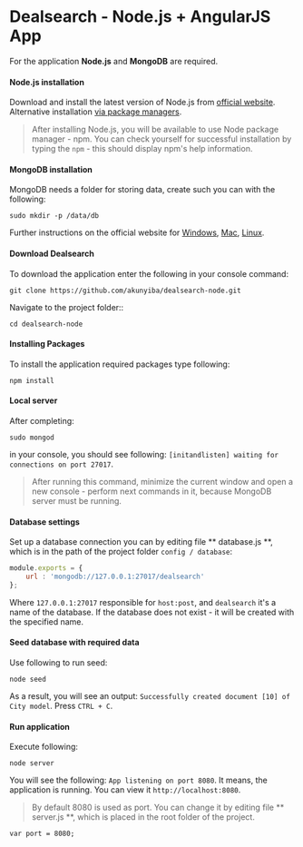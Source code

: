 Dealsearch - Node.js + AngularJS App
=================

For the application **Node.js** and **MongoDB** are required.

#### Node.js installation
Download and install the latest version of Node.js from [official website](https://nodejs.org/en/).<br> 
Alternative installation [via package managers](https://nodejs.org/en/download/package-manager/).
> After installing Node.js, you will be available to use Node package manager - npm. You can check yourself for successful installation by typing the `npm` - this should display npm's help information.

#### MongoDB installation
MongoDB needs a folder for storing data, create such you can with the following:
```
sudo mkdir -p /data/db
```

Further instructions on the official website for [Windows](https://docs.mongodb.org/master/tutorial/install-mongodb-on-windows/), [Mac](https://docs.mongodb.org/master/tutorial/install-mongodb-on-os-x/), [Linux](https://docs.mongodb.org/master/administration/install-on-linux/).

#### Download Dealsearch
To download the application enter the following in your console command:
```
git clone https://github.com/akunyiba/dealsearch-node.git
```
Navigate to the project folder::
```
cd dealsearch-node
```

#### Installing Packages

To install the application required packages type following:
```
npm install
```

#### Local server
After completing:
```
sudo mongod
```
in your console, you should see following: `[initandlisten] waiting for connections on port 27017`.
> After running this command, minimize the current window and open a new console - perform next commands in it, because MongoDB server must be running.

#### Database settings
Set up a database connection you can by editing file ** database.js **, which is in the path of the project folder `config / database`:

```javascript
module.exports = {
    url : 'mongodb://127.0.0.1:27017/dealsearch'
};
```
Where `127.0.0.1:27017` responsible for `host:post`, and `dealsearch` it's a name of the database. If the database does not exist - it will be created with the specified name.

#### Seed database with required data

Use following to run seed:
```
node seed
```
As a result, you will see an output: `Successfully created document [10] of City model`. Press `CTRL + C`.

#### Run application
Execute following:
```
node server
```
You will see the following: `App listening on port 8080`.
It means, the application is running. You can view it `http://localhost:8080`.
> By default 8080 is used as port. You can change it by editing file ** server.js **, which is placed in the root folder of the project.
```
var port = 8080;
```